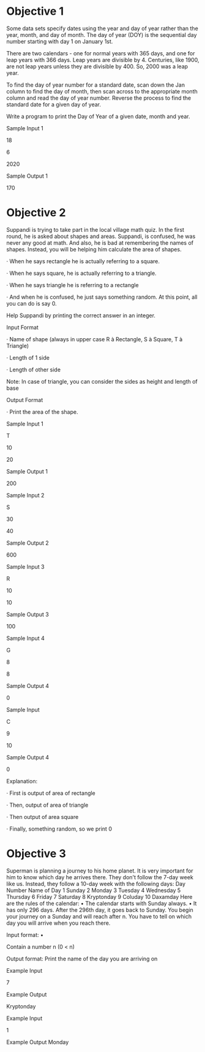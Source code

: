 # Objective 1

Some data sets specify dates using the year and day of year rather than the year, month, and day of month. The day of year (DOY) is the sequential day number starting with day 1 on January 1st.

 

There are two calendars - one for normal years with 365 days, and one for leap years with 366 days. Leap years are divisible by 4. Centuries, like 1900, are not leap years unless they are divisible by 400. So, 2000 was a leap year.

 

To find the day of year number for a standard date, scan down the Jan column to find the day of month, then scan across to the appropriate month column and read the day of year number. Reverse the process to find the standard date for a given day of year.

 

Write a program to print the Day of Year of a given date, month and year.

 

Sample Input 1

 

18

6

2020

 

Sample Output 1

 

170

# Objective 2

Suppandi is trying to take part in the local village math quiz. In the first round, he is asked about shapes and areas. Suppandi, is confused, he was never any good at math. And also, he is bad at remembering the names of shapes. Instead, you will be helping him calculate the area of shapes.

 

·         When he says rectangle he is actually referring to a square. 

·         When he says square, he is actually referring to a triangle.

·         When he says triangle he is referring to a rectangle

·         And when he is confused, he just says something random. At this point, all you can do is say 0.

 

Help Suppandi by printing the correct answer in an integer.

 

Input Format

 

·         Name of shape (always in upper case R à Rectangle, S à Square, T à Triangle)

·         Length of 1 side

·         Length of other side

 

Note: In case of triangle, you can consider the sides as height and length of base

 

Output Format

 

·         Print the area of the shape.

 

Sample Input 1

 

T

10

20

 

Sample Output 1

 

200

 

Sample Input 2

 

S

30

40

 

Sample Output 2

 

600

 


 

Sample Input 3

 

R

10

10

 

Sample Output 3

 

100

 

Sample Input 4

 

G

8

8

 

Sample Output 4

 

0

 

Sample Input

 

C

9

10

 

Sample Output 4

 

0

 

Explanation:

 

·         First is output of area of rectangle

·         Then, output of area of triangle

·         Then output of area square

·         Finally, something random, so we print 0

# Objective 3

Superman is planning a journey to his home planet. It is very important for him to know which day he arrives there. They don't follow the 7-day week like us. Instead, they follow a 10-day week with the following days: Day Number Name of Day 1 Sunday 2 Monday 3 Tuesday 4 Wednesday 5 Thursday 6 Friday 7 Saturday 8 Kryptonday 9 Coluday 10 Daxamday Here are the rules of the calendar: • The calendar starts with Sunday always. • It has only 296 days. After the 296th day, it goes back to Sunday. You begin your journey on a Sunday and will reach after n. You have to tell on which day you will arrive when you reach there.

Input format: •

 Contain a number n (0 < n)

Output format: Print the name of the day you are arriving on

Example Input

7

 Example Output

 Kryptonday

 Example Input

 1

 Example Output Monday